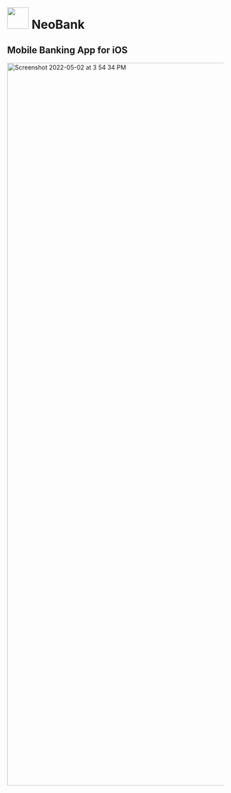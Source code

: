 #  <img src="https://user-images.githubusercontent.com/69400943/129394941-27a788f0-a661-47f5-b3a7-ea0bbfe86bbd.png"  width="50" height="50" /> NeoBank
## Mobile Banking App for iOS

<img width="1680" alt="Screenshot 2022-05-02 at 3 54 34 PM" src="https://user-images.githubusercontent.com/69400943/166236954-3894497e-7ff4-4767-8090-70a649c8f75c.png">

